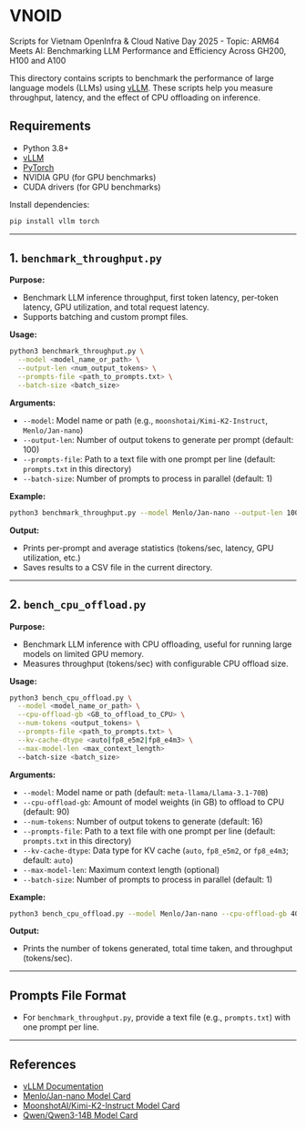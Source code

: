 # VNOID
Scripts for Vietnam OpenInfra &amp;  Cloud Native Day 2025 - Topic: ARM64 Meets AI: Benchmarking LLM Performance and Efficiency Across GH200, H100 and A100

This directory contains scripts to benchmark the performance of large language models (LLMs) using [vLLM](https://github.com/vllm-project/vllm). These scripts help you measure throughput, latency, and the effect of CPU offloading on inference.

## Requirements

- Python 3.8+
- [vLLM](https://github.com/vllm-project/vllm)
- [PyTorch](https://pytorch.org/)
- NVIDIA GPU (for GPU benchmarks)
- CUDA drivers (for GPU benchmarks)

Install dependencies:
```bash
pip install vllm torch
```

---

## 1. `benchmark_throughput.py`

**Purpose:**
- Benchmark LLM inference throughput, first token latency, per-token latency, GPU utilization, and total request latency.
- Supports batching and custom prompt files.

**Usage:**
```bash
python3 benchmark_throughput.py \
  --model <model_name_or_path> \
  --output-len <num_output_tokens> \
  --prompts-file <path_to_prompts.txt> \
  --batch-size <batch_size>
```

**Arguments:**
- `--model`: Model name or path (e.g., `moonshotai/Kimi-K2-Instruct`, `Menlo/Jan-nano`)
- `--output-len`: Number of output tokens to generate per prompt (default: 100)
- `--prompts-file`: Path to a text file with one prompt per line (default: `prompts.txt` in this directory)
- `--batch-size`: Number of prompts to process in parallel (default: 1)

**Example:**
```bash
python3 benchmark_throughput.py --model Menlo/Jan-nano --output-len 100 --prompts-file prompts.txt --batch-size 1
```

**Output:**
- Prints per-prompt and average statistics (tokens/sec, latency, GPU utilization, etc.)
- Saves results to a CSV file in the current directory.

---

## 2. `bench_cpu_offload.py`

**Purpose:**
- Benchmark LLM inference with CPU offloading, useful for running large models on limited GPU memory.
- Measures throughput (tokens/sec) with configurable CPU offload size.

**Usage:**
```bash
python3 bench_cpu_offload.py \
  --model <model_name_or_path> \
  --cpu-offload-gb <GB_to_offload_to_CPU> \
  --num-tokens <output_tokens> \
  --prompts-file <path_to_prompts.txt> \
  --kv-cache-dtype <auto|fp8_e5m2|fp8_e4m3> \
  --max-model-len <max_context_length>
  --batch-size <batch_size>
```

**Arguments:**
- `--model`: Model name or path (default: `meta-llama/Llama-3.1-70B`)
- `--cpu-offload-gb`: Amount of model weights (in GB) to offload to CPU (default: 90)
- `--num-tokens`: Number of output tokens to generate (default: 16)
- `--prompts-file`: Path to a text file with one prompt per line (default: `prompts.txt` in this directory)
- `--kv-cache-dtype`: Data type for KV cache (`auto`, `fp8_e5m2`, or `fp8_e4m3`; default: `auto`)
- `--max-model-len`: Maximum context length (optional)
- `--batch-size`: Number of prompts to process in parallel (default: 1)

**Example:**
```bash
python3 bench_cpu_offload.py --model Menlo/Jan-nano --cpu-offload-gb 40 --num-tokens 32 --prompt "Write a poem about AI."
```

**Output:**
- Prints the number of tokens generated, total time taken, and throughput (tokens/sec).

---

## Prompts File Format
- For `benchmark_throughput.py`, provide a text file (e.g., `prompts.txt`) with one prompt per line.

---

## References
- [vLLM Documentation](https://vllm.readthedocs.io/en/latest/)
- [Menlo/Jan-nano Model Card](https://huggingface.co/Menlo/Jan-nano)
- [MoonshotAI/Kimi-K2-Instruct Model Card](https://huggingface.co/moonshotai/Kimi-K2-Instruct)
- [Qwen/Qwen3-14B Model Card](https://huggingface.co/Qwen/Qwen3-14B)
